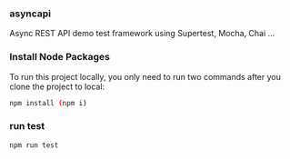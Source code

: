 ### asyncapi
Async REST API demo test framework using Supertest, Mocha, Chai ...

### Install Node Packages
To run this project locally, you only need to run two commands after you clone the project to local:

```bash
npm install (npm i)
```

### run test
```bash
npm run test
```